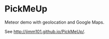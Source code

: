 PickMeUp
========

Meteor demo with geolocation and Google Maps.

See http://jimm101.github.io/PickMeUp/.

